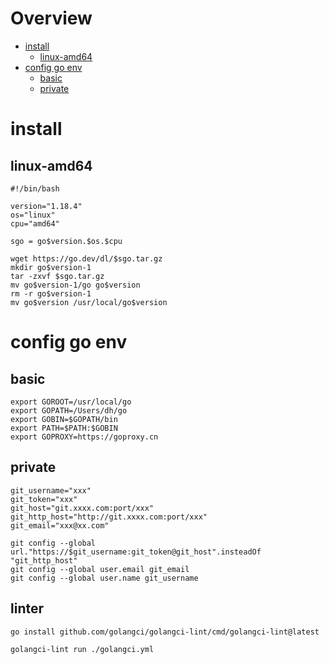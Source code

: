 # Overview

- [install](#install)
    - [linux-amd64](#linux-amd64)
- [config go env](#config-go-env)
    - [basic](#basic)
    - [private](#private)

# install

## linux-amd64

```shell
#!/bin/bash 

version="1.18.4"
os="linux"
cpu="amd64"

sgo = go$version.$os.$cpu

wget https://go.dev/dl/$sgo.tar.gz
mkdir go$version-1
tar -zxvf $sgo.tar.gz
mv go$version-1/go go$version
rm -r go$version-1
mv go$version /usr/local/go$version
```

# config go env

## basic

```shell
export GOROOT=/usr/local/go
export GOPATH=/Users/dh/go
export GOBIN=$GOPATH/bin
export PATH=$PATH:$GOBIN
export GOPROXY=https://goproxy.cn
```

## private

```shell
git_username="xxx"
git_token="xxx"
git_host="git.xxxx.com:port/xxx"
git_http_host="http://git.xxxx.com:port/xxx"
git_email="xxx@xx.com"

git config --global url."https://$git_username:git_token@git_host".insteadOf "git_http_host"
git config --global user.email git_email
git config --global user.name git_username
```

## linter

```shell
go install github.com/golangci/golangci-lint/cmd/golangci-lint@latest

golangci-lint run ./golangci.yml
```